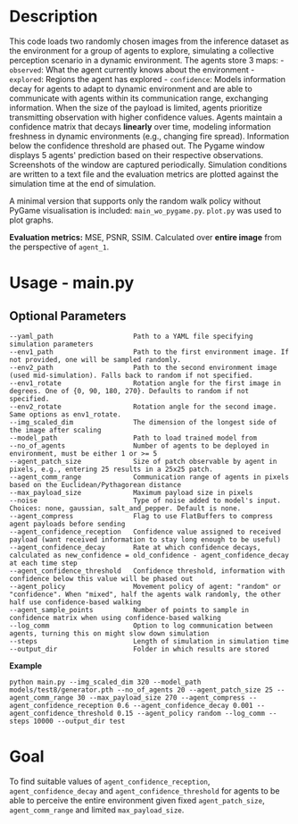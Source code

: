 # Description
This code loads two randomly chosen images from the inference dataset as the environment for a group of agents to explore, simulating a collective perception scenario in a dynamic environment. The agents store 3 maps:
    - `observed`: What the agent currently knows about the environment
    - `explored`: Regions the agent has explored
    - `confidence`: Models information decay for agents to adapt to dynamic environment
and are able to communicate with agents within its communication range, exchanging information. When the size of the payload is limited, agents prioritize transmitting observation with higher confidence values. Agents maintain a confidence matrix that decays **linearly** over time, modeling information freshness in dynamic environments (e.g., changing fire spread). Information below the confidence threshold are phased out. The Pygame window displays 5 agents' prediction based on their respective observations. Screenshots of the window are captured periodically. Simulation conditions are written to a text file and the evaluation metrics are plotted against the simulation time at the end of simulation.

A minimal version that supports only the random walk policy without PyGame visualisation is included: `main_wo_pygame.py`. `plot.py` was used to plot graphs.

**Evaluation metrics:** MSE, PSNR, SSIM. Calculated over **entire image** from the perspective of `agent_1`.

# Usage - main.py
## Optional Parameters
```
--yaml_path                    Path to a YAML file specifying simulation parameters
--env1_path                    Path to the first environment image. If not provided, one will be sampled randomly.
--env2_path                    Path to the second environment image (used mid-simulation). Falls back to random if not specified.
--env1_rotate                  Rotation angle for the first image in degrees. One of {0, 90, 180, 270}. Defaults to random if not specified.
--env2_rotate                  Rotation angle for the second image. Same options as env1_rotate.
--img_scaled_dim               The dimension of the longest side of the image after scaling
--model_path                   Path to load trained model from
--no_of_agents                 Number of agents to be deployed in environment, must be either 1 or >= 5
--agent_patch_size             Size of patch observable by agent in pixels, e.g., entering 25 results in a 25x25 patch.
--agent_comm_range             Communication range of agents in pixels based on the Euclidean/Pythagorean distance
--max_payload_size             Maximum payload size in pixels
--noise                        Type of noise added to model's input. Choices: none, gaussian, salt_and_pepper. Default is none.
--agent_compress               Flag to use FlatBuffers to compress agent payloads before sending
--agent_confidence_reception   Confidence value assigned to received payload (want received information to stay long enough to be useful)
--agent_confidence_decay       Rate at which confidence decays, calculated as new_confidence = old_confidence - agent_confidence_decay at each time step
--agent_confidence_threshold   Confidence threshold, information with confidence below this value will be phased out
--agent_policy                 Movement policy of agent: "random" or "confidence". When "mixed", half the agents walk randomly, the other half use confidence-based walking
--agent_sample_points          Number of points to sample in confidence matrix when using confidence-based walking
--log_comm                     Option to log communication between agents, turning this on might slow down simulation
--steps                        Length of simulation in simulation time
--output_dir                   Folder in which results are stored
```

**Example**
```
python main.py --img_scaled_dim 320 --model_path models/test8/generator.pth --no_of_agents 20 --agent_patch_size 25 --agent_comm_range 30 --max_payload_size 270 --agent_compress --agent_confidence_reception 0.6 --agent_confidence_decay 0.001 --agent_confidence_threshold 0.15 --agent_policy random --log_comm --steps 10000 --output_dir test
```

# Goal
To find suitable values of `agent_confidence_reception`, `agent_confidence_decay` and `agent_confidence_threshold` for agents to be able to perceive the entire environment given fixed `agent_patch_size`, `agent_comm_range` and limited `max_payload_size`.